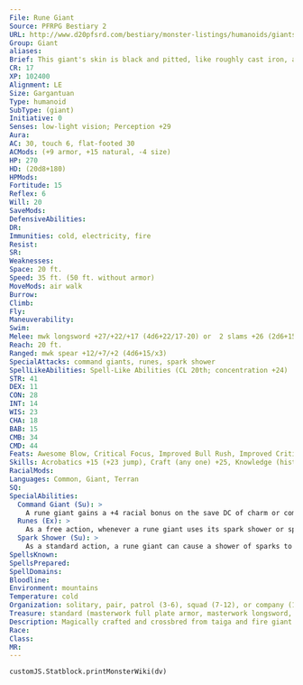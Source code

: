 ```yaml
---
File: Rune Giant
Source: PFRPG Bestiary 2
URL: http://www.d20pfsrd.com/bestiary/monster-listings/humanoids/giants/giant-true/rune-giant
Group: Giant
aliases: 
Brief: This giant's skin is black and pitted, like roughly cast iron, and etched with glowing red runes.
CR: 17
XP: 102400
Alignment: LE
Size: Gargantuan
Type: humanoid
SubType: (giant)
Initiative: 0
Senses: low-light vision; Perception +29
Aura: 
AC: 30, touch 6, flat-footed 30
ACMods: (+9 armor, +15 natural, -4 size)
HP: 270
HD: (20d8+180)
HPMods: 
Fortitude: 15
Reflex: 6
Will: 20
SaveMods: 
DefensiveAbilities: 
DR: 
Immunities: cold, electricity, fire
Resist: 
SR: 
Weaknesses: 
Space: 20 ft.
Speed: 35 ft. (50 ft. without armor)
MoveMods: air walk
Burrow: 
Climb: 
Fly: 
Maneuverability: 
Swim: 
Melee: mwk longsword +27/+22/+17 (4d6+22/17-20) or  2 slams +26 (2d6+15)
Reach: 20 ft.
Ranged: mwk spear +12/+7/+2 (4d6+15/x3)
SpecialAttacks: command giants, runes, spark shower
SpellLikeAbilities: Spell-Like Abilities (CL 20th; concentration +24)  Constant-air walk At will-charm person (DC 15), suggestion (DC 17)  3/day-mass charm monster (DC 22), dominate person (DC 19)  1/day-demand (DC 22), true seeing
STR: 41
DEX: 11
CON: 28
INT: 14
WIS: 23
CHA: 18
BAB: 15
CMB: 34
CMD: 44
Feats: Awesome Blow, Critical Focus, Improved Bull Rush, Improved Critical (longsword), Improved Vital Strike, Iron Will, Power Attack, Quick Draw, Staggering Critical, Vital Strike
Skills: Acrobatics +15 (+23 jump), Craft (any one) +25, Knowledge (history) +12, Knowledge (nobility) +12, Perception +29
RacialMods: 
Languages: Common, Giant, Terran
SQ: 
SpecialAbilities:
  Command Giant (Su): >
    A rune giant gains a +4 racial bonus on the save DC of charm or compulsion effects used against giants.
  Runes (Ex): >
    As a free action, whenever a rune giant uses its spark shower or spell-like abilities, it can cause the runes on its body to flash with light. All creatures within 10 feet of the giant must make a DC 24 Fortitude save or be blinded for 1 round. The saving throw is Charisma-based.
  Spark Shower (Su): >
    As a standard action, a rune giant can cause a shower of sparks to erupt out of one of the runes on its body. These sparks function as a breath weapon (30-ft.  cone; 10d6 fire and 10d6 electricity damage; Reflex DC 29 half; usable once every 1d4 rounds). The save DC is Constitution-based.
SpellsKnown: 
SpellsPrepared: 
SpellDomains: 
Bloodline: 
Environment: mountains
Temperature: cold
Organization: solitary, pair, patrol (3-6), squad (7-12), or company (13-30 plus 2-4 fighters or rogues of 2nd-4th level, 1 oracle or sorcerer of 5th-8th level, 1 ranger or monk commander of 5th-6th level, 10-20 yetis, 1-4 cloud giants, 8-12 frost giants, 10-16 stone giants, 4-8 lamia matriarchs, and 1-2 adult blue dragons)
Treasure: standard (masterwork full plate armor, masterwork longsword, 3 masterwork spears, other treasure)
Description: Magically crafted and crossbred from taiga and fire giant slaves by ancient wizards, rune giants are anathema to their own kind.  Given power to command and magically control other giants, the rune giants themselves served their even more powerful masters, and in so doing granted ancient empires armies of giants to command.  In the eons since these ancient empires collapsed, rune giants have persisted as a race of their own, little more than bogeymen, horrors whispered of late at night by superstitious giants.  Rune giants' charcoal flesh is decorated by dozens of runes-manifestations of their eldritch powers. Rune giants are 40 feet tall and weigh 25,000 pounds.
Race: 
Class: 
MR: 
---
```

```dataviewjs
customJS.Statblock.printMonsterWiki(dv)
```
